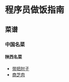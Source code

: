 # 程序员做饭指南

## 菜谱

### 中国名菜

#### 陕西名菜

- [带把肘子](./chinese_famous_cuisine/Shaanxi_cuisine/带把肘子.md)
- [商芝肉](./chinese_famous_cuisine/Shaanxi_cuisine/商芝肉.md)
